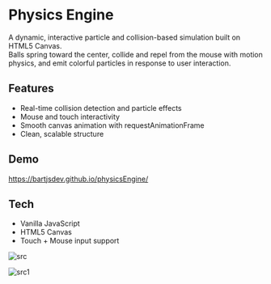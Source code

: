 # Physics Engine

A dynamic, interactive particle and collision-based simulation built on HTML5 Canvas.  
Balls spring toward the center, collide and repel from the mouse with motion physics, and emit colorful particles in response to user interaction.

## Features
- Real-time collision detection and particle effects
- Mouse and touch interactivity
- Smooth canvas animation with requestAnimationFrame
- Clean, scalable structure

## Demo

https://bartjsdev.github.io/physicsEngine/

## Tech
- Vanilla JavaScript
- HTML5 Canvas
- Touch + Mouse input support
  
![src](https://github.com/user-attachments/assets/4962a8ae-1ea8-4e98-afb8-d26956c94ed8)

![src1](https://github.com/user-attachments/assets/2416bc7c-4176-49b8-b26e-e32f7d9998d5)
